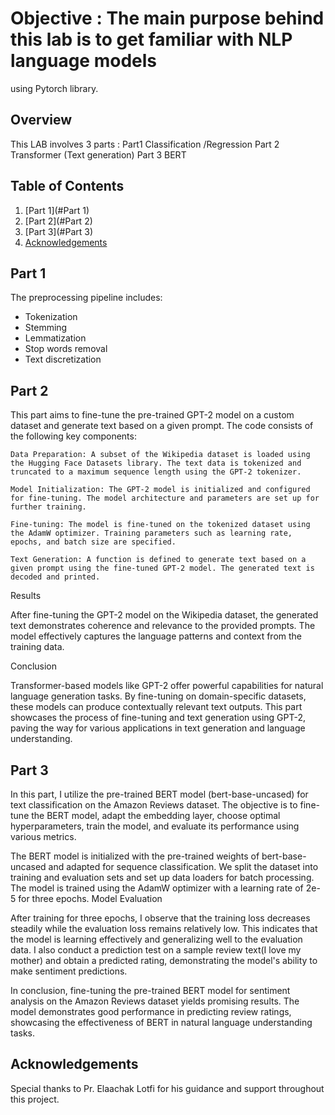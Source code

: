 # Objective : The main purpose behind this lab is to get familiar with NLP language models
using Pytorch library.

## Overview
This LAB involves 3 parts :
Part1 Classification /Regression
Part 2 Transformer (Text generation)
Part 3 BERT

## Table of Contents
1. [Part 1](#Part 1)
2. [Part 2](#Part 2)
3. [Part 3](#Part 3)
4. [Acknowledgements](#Acknowledgements)

## Part 1
The preprocessing pipeline includes:
- Tokenization
- Stemming
- Lemmatization
- Stop words removal
- Text discretization

## Part 2
This part aims to fine-tune the pre-trained GPT-2 model on a custom dataset and generate text based on a given prompt.
The code consists of the following key components:

    Data Preparation: A subset of the Wikipedia dataset is loaded using the Hugging Face Datasets library. The text data is tokenized and truncated to a maximum sequence length using the GPT-2 tokenizer.

    Model Initialization: The GPT-2 model is initialized and configured for fine-tuning. The model architecture and parameters are set up for further training.

    Fine-tuning: The model is fine-tuned on the tokenized dataset using the AdamW optimizer. Training parameters such as learning rate, epochs, and batch size are specified.

    Text Generation: A function is defined to generate text based on a given prompt using the fine-tuned GPT-2 model. The generated text is decoded and printed.
    
Results

After fine-tuning the GPT-2 model on the Wikipedia dataset, the generated text demonstrates coherence and relevance to the provided prompts. The model effectively captures the language patterns and context from the training data.

Conclusion

Transformer-based models like GPT-2 offer powerful capabilities for natural language generation tasks. By fine-tuning on domain-specific datasets, these models can produce contextually relevant text outputs. This part showcases the process of fine-tuning and text generation using GPT-2, paving the way for various applications in text generation and language understanding.


## Part 3

In this part, I utilize the pre-trained BERT model (bert-base-uncased) for text classification on the Amazon Reviews dataset. The objective is to fine-tune the BERT model, adapt the embedding layer, choose optimal hyperparameters, train the model, and evaluate its performance using various metrics.


The BERT model is initialized with the pre-trained weights of bert-base-uncased and adapted for sequence classification. We split the dataset into training and evaluation sets and set up data loaders for batch processing. The model is trained using the AdamW optimizer with a learning rate of 2e-5 for three epochs.
Model Evaluation


After training for three epochs, I observe that the training loss decreases steadily while the evaluation loss remains relatively low. This indicates that the model is learning effectively and generalizing well to the evaluation data. I also conduct a prediction test on a sample review text(I love my mother) and obtain a predicted rating, demonstrating the model's ability to make sentiment predictions.

In conclusion, fine-tuning the pre-trained BERT model for sentiment analysis on the Amazon Reviews dataset yields promising results. The model demonstrates good performance in predicting review ratings, showcasing the effectiveness of BERT in natural language understanding tasks.


## Acknowledgements
Special thanks to Pr. Elaachak Lotfi for his guidance and support throughout this project.
